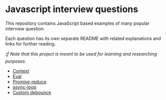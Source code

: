 # Javascript interview questions

This repository contains JavaScript based examples of many
popular interview question.

Each question has its own separate README
with related explanations and links for further reading.


*☝ Note that this project is meant to be used for learning and researching purposes.*

* [Context](src/context)
* [Eval](src/eval)
* [Promise-reduce](src/promise-reduce)
* [async-loop](src/async-loop)
* [Custom debounce](src/debounce)
